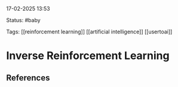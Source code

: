 
17-02-2025 13:53

Status: #baby

Tags: [[reinforcement learning]] [[artificial intelligence]] [[usertoai]]

# Inverse Reinforcement Learning


## References

